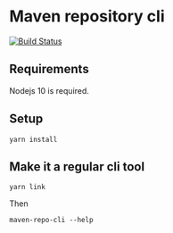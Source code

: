# Maven repository cli

[![Build Status](https://travis-ci.org/clemstoquart/maven-repo-cli.svg?branch=master)](https://travis-ci.org/clemstoquart/maven-repo-cli)

## Requirements

Nodejs 10 is required.

## Setup

    yarn install
    
## Make it a regular cli tool

    yarn link
    
Then

    maven-repo-cli --help
